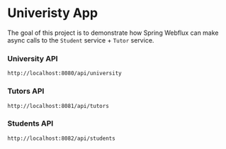# Univeristy App
The goal of this project is to demonstrate how Spring Webflux can make async calls to the `Student` service + `Tutor` service.

### University API
`http://localhost:8080/api/university`

### Tutors API
`http://localhost:8081/api/tutors`

### Students API
`http://localhost:8082/api/students`

